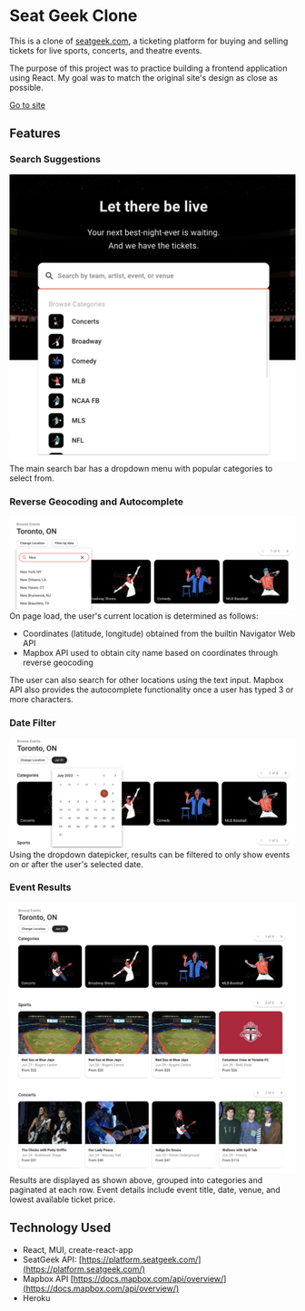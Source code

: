 # Seat Geek Clone

This is a clone of [seatgeek.com](https://www.seatgeek.com), a ticketing platform for buying and selling tickets for live sports, concerts, and theatre events.

The purpose of this project was to practice building a frontend application using React. My goal was to match the original site's design as close as possible.

[Go to site](https://seatgeekclone.herokuapp.com/)

## Features

### Search Suggestions

![Search bar](./screenshots/searchbar.png)
The main search bar has a dropdown menu with popular categories to select from.

### Reverse Geocoding and Autocomplete

![City filter](./screenshots/cityfilter.png)
On page load, the user's current location is determined as follows:

- Coordinates (latitude, longitude) obtained from the builtin Navigator Web API
- Mapbox API used to obtain city name based on coordinates through reverse geocoding

The user can also search for other locations using the text input. Mapbox API also provides the autocomplete functionality once a user has typed 3 or more characters.

### Date Filter

![Date filter](./screenshots/datefilter.png)
Using the dropdown datepicker, results can be filtered to only show events on or after the user's selected date.

### Event Results

![Events](./screenshots/events.png)
Results are displayed as shown above, grouped into categories and paginated at each row. Event details include event title, date, venue, and lowest available ticket price.

## Technology Used

- React, MUI, create-react-app
- SeatGeek API: [https://platform.seatgeek.com/](https://platform.seatgeek.com/)
- Mapbox API [https://docs.mapbox.com/api/overview/](https://docs.mapbox.com/api/overview/)
- Heroku
